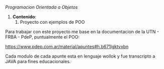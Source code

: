 ﻿*Programacion Orientada a Objetos*

1. **Contenido**:
   1. Proyecto con ejemplos de POO

Para trabajar con este proyecto me base en la documentacion de la UTN - FRBA - PdeP, puntualmente el POO:

https://www.pdep.com.ar/material/apuntes#h.b671lgktvxbn

Cada modulo de cada apunte esta en lenguaje wollok y fue transcripto a JAVA para fines educacionales.


